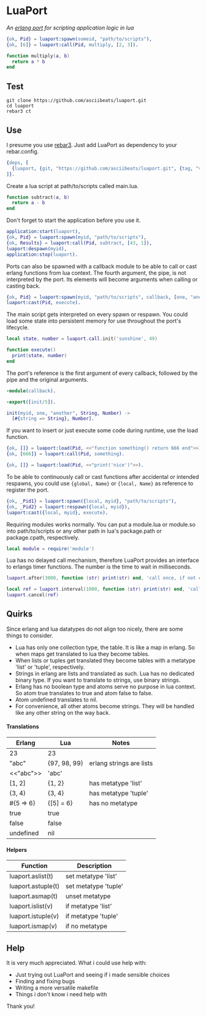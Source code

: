 # LuaPort
*An [erlang port](http://erlang.org/doc/tutorial/c_port.html) for scripting application logic in lua*
```erlang
{ok, Pid} = luaport:spawn(someid, "path/to/scripts"),
{ok, [6]} = luaport:call(Pid, multiply, [2, 3]).
```
```lua
function multiply(a, b)
  return a * b
end
```

## Test
```
git clone https://github.com/asciibeats/luaport.git
cd luaport
rebar3 ct
```

## Use
I presume you use [rebar3](https://www.rebar3.org). Just add LuaPort as dependency to your rebar.config.
```erlang
{deps, [
  {luaport, {git, "https://github.com/asciibeats/luaport.git", {tag, "v1.1.0"}}}
]}.
```
Create a lua script at path/to/scripts called main.lua.
```lua
function subtract(a, b)
  return a - b
end
```
Don't forget to start the application before you use it.
```erlang
application:start(luaport),
{ok, Pid} = luaport:spawn(myid, "path/to/scripts"),
{ok, Results} = luaport:call(Pid, subtract, [43, 1]),
luaport:despawn(myid),
application:stop(luaport).
```
Ports can also be spawned with a callback module to be able to call or cast erlang functions from lua context. The fourth argument, the pipe, is not interpreted by the port. Its elements will become arguments when calling or casting back.
```erlang
{ok, Pid} = luaport:spawn(myid, "path/to/scripts", callback, [one, "another"]),
luaport:cast(Pid, execute).
```
The main script gets interpreted on every spawn or respawn. You could load some state into persistent memory for use throughout the port's lifecycle.
```lua
local state, number = luaport.call.init('sunshine', 49)

function execute()
  print(state, number)
end
```
The port's reference is the first argument of every callback, followed by the pipe and the original arguments.
```erlang
-module(callback).

-export([init/5]).

init(myid, one, "another", String, Number) ->
  [#{string => String}, Number].
```
If you want to insert or just execute some code during runtime, use the load function.
```erlang
{ok, []} = luaport:load(Pid, <<"function something() return 666 end">>),
{ok, [666]} = luaport:call(Pid, something).
```
```erlang
{ok, []} = luaport:load(Pid, <<"print('nice')">>).
```
To be able to continuously call or cast functions after accidental or intended respawns, you could use `{global, Name}` or `{local, Name}` as reference to register the port.
```erlang
{ok, _Pid1} = luaport:spawn({local, myid}, "path/to/scripts"),
{ok, _Pid2} = luaport:respawn({local, myid}),
luaport:cast({local, myid}, execute).
```
Requiring modules works normally. You can put a module.lua or module.so into path/to/scripts or any other path in lua's package.path or package.cpath, respectively.
```lua
local module = require('module')
```
Lua has no delayed call mechanism, therefore LuaPort provides an interface to erlangs timer functions. The number is the time to wait in milliseconds.
```lua
luaport.after(3000, function (str) print(str) end, 'call once, if not canceled')
```
```lua
local ref = luaport.interval(1000, function (str) print(str) end, 'call repeatedly until canceled')
luaport.cancel(ref)
```

## Quirks
Since erlang and lua datatypes do not align too nicely, there are some things to consider.

- Lua has only one collection type, the table. It is like a map in erlang. So when maps get translated to lua they become tables. 
- When lists or tuples get translated they become tables with a metatype 'list' or 'tuple', respectively.
- Strings in erlang are lists and translated as such. Lua has no dedicated binary type. If you want to translate to strings, use binary strings.
- Erlang has no boolean type and atoms serve no purpose in lua context. So atom true translates to true and atom false to false.
- Atom undefined translates to nil.
- For convenience, all other atoms become strings. They will be handled like any other string on the way back.

#### Translations
| Erlang | Lua | Notes |
| --- | --- | --- |
| 23 | 23 | |
| "abc" | {97, 98, 99} | erlang strings are lists |
| <<"abc">> | 'abc' | |
| \[1, 2] | {1, 2} | has metatype 'list' |
| {3, 4} | {3, 4} | has metatype 'tuple' |
| #{5 => 6} | {\[5] = 6} | has no metatype |
| true | true | |
| false | false | |
| undefined | nil | |

#### Helpers
| Function | Description |
| --- | --- |
| luaport.aslist(t) | set metatype 'list' |
| luaport.astuple(t) | set metatype 'tuple' |
| luaport.asmap(t) | unset metatype |
| luaport.islist(v) | if metatype 'list' |
| luaport.istuple(v) | if metatype 'tuple' |
| luaport.ismap(v) | if no metatype |

## Help
It is very much appreciated. What i could use help with:

- Just trying out LuaPort and seeing if i made sensible choices
- Finding and fixing bugs
- Writing a more versatile makefile
- Things i don't know i need help with

Thank you!
